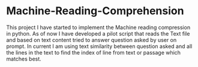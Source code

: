 # Machine-Reading-Comprehension
This project I have started to implement the Machine reading compression in python. As of now I have developed a pilot script that reads the 
Text file and based on text content tried to answer question asked by user on prompt. In current I am using text similarity between question asked and all the lines in the text to find the index of line from text or passage which matches best.
 
